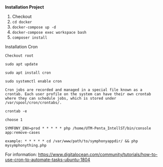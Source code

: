 **Installation Project**

  1.  Checkout
  2.  `cd docker`
  3.  `docker-compose up -d`
  4.  `docker-compose exec workspace bash`
  5.  `composer install`

Installation Cron

    Checkout root

    sudo apt update

    sudo apt install cron

    sudo systemctl enable cron

    Cron jobs are recorded and managed in a special file known as a crontab. Each user profile on the system can have their own crontab where they can schedule jobs, which is stored under /var/spool/cron/crontabs/.

    crontab -e

    choose 1

    SYMFONY_ENV=prod * * * * * php /home/UTM-Penta_IntellST/bin/console app:remove-cases

    example: * * * * * cd /var/www/path/to/symphonyappdir/ && php mysymphonything.php

For information: https://www.digitalocean.com/community/tutorials/how-to-use-cron-to-automate-tasks-ubuntu-1804
